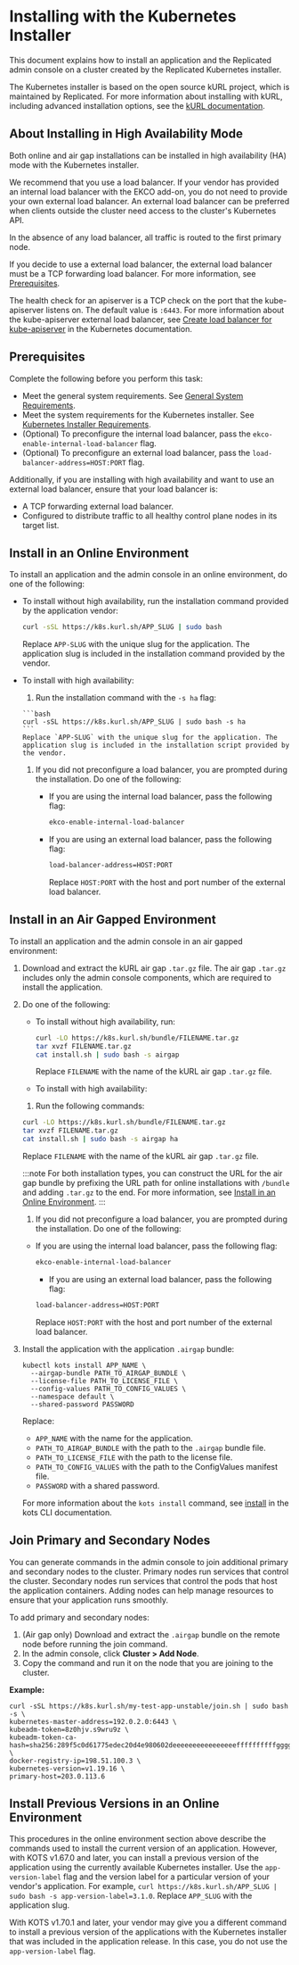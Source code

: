 # Installing with the Kubernetes Installer

This document explains how to install an application and the Replicated admin console on a cluster created by the Replicated Kubernetes installer.

The Kubernetes installer is based on the open source kURL project, which is maintained by Replicated. For more information about installing with kURL, including advanced installation options, see the [kURL documentation](https://kurl.sh/docs/introduction/).

## About Installing in High Availability Mode

Both online and air gap installations can be installed in high availability (HA) mode with the Kubernetes installer.

We recommend that you use a load balancer. If your vendor has provided an internal load balancer with the EKCO add-on, you do not need to provide your own external load balancer. An external load balancer can be preferred when clients outside the cluster need access to the cluster's Kubernetes API.

In the absence of any load balancer, all traffic is routed to the first primary node.

If you decide to use a external load balancer, the external load balancer must be a TCP forwarding load balancer. For more information, see [Prerequisites](#prerequisites).

The health check for an apiserver is a TCP check on the port that the kube-apiserver listens on. The default value is `:6443`. For more information about the kube-apiserver external load balancer, see [Create load balancer for kube-apiserver](https://kubernetes.io/docs/setup/independent/high-availability/#create-load-balancer-for-kube-apiserver) in the Kubernetes documentation.

## Prerequisites

Complete the following before you perform this task:

- Meet the general system requirements. See [General System Requirements](installing-general-requirements).
- Meet the system requirements for the Kubernetes installer. See [Kubernetes Installer Requirements](installing-embedded-cluster-requirements).
- (Optional) To preconfigure the internal load balancer, pass the `ekco-enable-internal-load-balancer` flag.
- (Optional) To preconfigure an external load balancer, pass the `load-balancer-address=HOST:PORT` flag.

Additionally, if you are installing with high availability and want to use an external load balancer, ensure that your load balancer is:
- A TCP forwarding external load balancer.
- Configured to distribute traffic to all healthy control plane nodes in its target list.

## Install in an Online Environment

To install an application and the admin console in an online environment, do one of the following:

- To install without high availability, run the installation command provided by the application vendor:

  ```bash
  curl -sSL https://k8s.kurl.sh/APP_SLUG | sudo bash
  ```
  Replace `APP-SLUG` with the unique slug for the application. The application slug is included in the installation command provided by the vendor.

- To install with high availability:

    1. Run the installation command with the `-s ha` flag:

      ```bash
      curl -sSL https://k8s.kurl.sh/APP_SLUG | sudo bash -s ha
      ```
      Replace `APP-SLUG` with the unique slug for the application. The application slug is included in the installation script provided by the vendor.

    1. If you did not preconfigure a load balancer, you are prompted during the installation. Do one of the following:

        - If you are using the internal load balancer, pass the following flag:

          ```bash
          ekco-enable-internal-load-balancer
          ```

        - If you are using an external load balancer, pass the following flag:

          ```bash
          load-balancer-address=HOST:PORT
          ```

          Replace `HOST:PORT` with the host and port number of the external load balancer.

## Install in an Air Gapped Environment

To install an application and the admin console in an air gapped environment:

1. Download and extract the kURL air gap `.tar.gz` file. The air gap `.tar.gz` includes only the admin console components, which are required to install the application.
1. Do one of the following:

    - To install without high availability, run:

      ```bash
      curl -LO https://k8s.kurl.sh/bundle/FILENAME.tar.gz
      tar xvzf FILENAME.tar.gz
      cat install.sh | sudo bash -s airgap
      ```

      Replace `FILENAME` with the name of the kURL air gap `.tar.gz` file.

    - To install with high availability:

    1. Run the following commands:

      ```bash
      curl -LO https://k8s.kurl.sh/bundle/FILENAME.tar.gz
      tar xvzf FILENAME.tar.gz
      cat install.sh | sudo bash -s airgap ha
      ```

      Replace `FILENAME` with the name of the kURL air gap `.tar.gz` file.

      :::note
      For both installation types, you can construct the URL for the air gap bundle by prefixing the URL path for online installations with `/bundle` and adding `.tar.gz` to the end. For more information, see [Install in an Online Environment](#install-in-an-online-environment).
      :::

    1. If you did not preconfigure a load balancer, you are prompted during the installation. Do one of the following:

      - If you are using the internal load balancer, pass the following flag:

        ```bash
        ekco-enable-internal-load-balancer
        ```

        - If you are using an external load balancer, pass the following flag:

        ```bash
        load-balancer-address=HOST:PORT
        ```

        Replace `HOST:PORT` with the host and port number of the external load balancer.


1. Install the application with the application `.airgap` bundle:

    ```
    kubectl kots install APP_NAME \
      --airgap-bundle PATH_TO_AIRGAP_BUNDLE \
      --license-file PATH_TO_LICENSE_FILE \
      --config-values PATH_TO_CONFIG_VALUES \
      --namespace default \
      --shared-password PASSWORD
    ```
    Replace:
    * `APP_NAME` with the name for the application.
    * `PATH_TO_AIRGAP_BUNDLE` with the path to the `.airgap` bundle file.
    * `PATH_TO_LICENSE_FILE` with the path to the license file.
    * `PATH_TO_CONFIG_VALUES` with the path to the ConfigValues manifest file.
    * `PASSWORD` with a shared password.

    For more information about the `kots install` command, see [install](../reference/kots-cli-install) in the kots CLI documentation.

## Join Primary and Secondary Nodes

You can generate commands in the admin console to join additional primary and secondary nodes to the cluster. Primary nodes run services that control the cluster. Secondary nodes run services that control the pods that host the application containers. Adding nodes can help manage resources to ensure that your application runs smoothly.

To add primary and secondary nodes:

1. (Air gap only) Download and extract the `.airgap` bundle on the remote node before running the join command.
1. In the admin console, click **Cluster > Add Node**.
1. Copy the command and run it on the node that you are joining to the cluster.

  **Example:**

  ```
  curl -sSL https://k8s.kurl.sh/my-test-app-unstable/join.sh | sudo bash -s \
  kubernetes-master-address=192.0.2.0:6443 \
  kubeadm-token=8z0hjv.s9wru9z \
  kubeadm-token-ca-hash=sha256:289f5c0d61775edec20d4e980602deeeeeeeeeeeeeeeeffffffffffggggggg \
  docker-registry-ip=198.51.100.3 \
  kubernetes-version=v1.19.16 \
  primary-host=203.0.113.6
  ```

## Install Previous Versions in an Online Environment

This procedures in the online environment section above describe the commands used to install the current version of an application. However, with KOTS v1.67.0 and later, you can install a previous version of the application using the currently available Kubernetes installer. Use the `app-version-label` flag and the version label for a particular version of your vendor's application. For example, `curl https://k8s.kurl.sh/APP_SLUG | sudo bash -s app-version-label=3.1.0`. Replace `APP_SLUG` with the application slug.

With KOTS v1.70.1 and later, your vendor may give you a different command to install a previous version of the applications with the Kubernetes installer that was included in the application release. In this case, you do not use the `app-version-label` flag.
